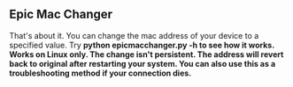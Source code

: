 <div>
<h2>Epic Mac Changer</h2>
<p>That's about it. You can change the mac address of your device to a specified value. Try <b>python epicmacchanger.py -h<b> to see how it works. Works on Linux only. The change isn't persistent. The address will revert back to original after restarting your system. You can also use this as a troubleshooting method if your connection dies.</p>
</div>
